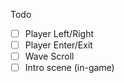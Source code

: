   Todo
  
- [ ] Player Left/Right
- [ ] Player Enter/Exit
- [ ] Wave Scroll
- [ ] Intro scene (in-game)

